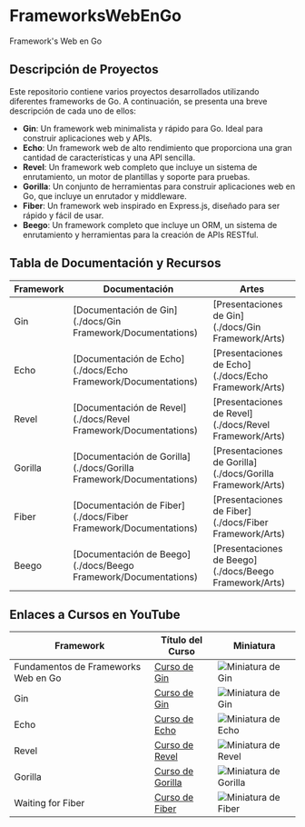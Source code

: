 # FrameworksWebEnGo
Framework's Web en Go

## Descripción de Proyectos

Este repositorio contiene varios proyectos desarrollados utilizando diferentes frameworks de Go. A continuación, se presenta una breve descripción de cada uno de ellos:

- **Gin**: Un framework web minimalista y rápido para Go. Ideal para construir aplicaciones web y APIs.
- **Echo**: Un framework web de alto rendimiento que proporciona una gran cantidad de características y una API sencilla.
- **Revel**: Un framework web completo que incluye un sistema de enrutamiento, un motor de plantillas y soporte para pruebas.
- **Gorilla**: Un conjunto de herramientas para construir aplicaciones web en Go, que incluye un enrutador y middleware.
- **Fiber**: Un framework web inspirado en Express.js, diseñado para ser rápido y fácil de usar.
- **Beego**: Un framework completo que incluye un ORM, un sistema de enrutamiento y herramientas para la creación de APIs RESTful.


## Tabla de Documentación y Recursos

| Framework | Documentación | Artes |
|-----------|---------------|-------|
| Gin       | [Documentación de Gin](./docs/Gin Framework/Documentations) | [Presentaciones de Gin](./docs/Gin Framework/Arts) |
| Echo      | [Documentación de Echo](./docs/Echo Framework/Documentations) | [Presentaciones de Echo](./docs/Echo Framework/Arts) |
| Revel     | [Documentación de Revel](./docs/Revel Framework/Documentations) | [Presentaciones de Revel](./docs/Revel Framework/Arts) |
| Gorilla   | [Documentación de Gorilla](./docs/Gorilla Framework/Documentations) | [Presentaciones de Gorilla](./docs/Gorilla Framework/Arts) |
| Fiber     | [Documentación de Fiber](./docs/Fiber Framework/Documentations) | [Presentaciones de Fiber](./docs/Fiber Framework/Arts) |
| Beego     | [Documentación de Beego](./docs/Beego Framework/Documentations) | [Presentaciones de Beego](./docs/Beego Framework/Arts) |

## Enlaces a Cursos en YouTube

| Framework | Título del Curso                                                                      | Miniatura                                                          |
| --------- | ------------------------------------------------------------------------------------- | ------------------------------------------------------------------ |
| Fundamentos de Frameworks Web en Go | [Curso de Gin](https://youtu.be/wL1ReDpZ64c)         | ![Miniatura de Gin](https://img.youtube.com/vi/wL1ReDpZ64c/0.jpg)     |
| Gin       | [Curso de Gin](https://youtu.be/Wpma2kD-oBM)         | ![Miniatura de Gin](https://img.youtube.com/vi/Wpma2kD-oBM/0.jpg)     |
| Echo      | [Curso de Echo](https://youtu.be/7cROq0Npc7U)       | ![Miniatura de Echo](https://img.youtube.com/vi/7cROq0Npc7U/0.jpg)    |
| Revel     | [Curso de Revel](https://youtu.be/Bwy-aMjh2iI)     | ![Miniatura de Revel](https://img.youtube.com/vi/Bwy-aMjh2iI/0.jpg)   |
| Gorilla   | [Curso de Gorilla](https://youtu.be/O5Fr1S-BvKY) | ![Miniatura de Gorilla](https://img.youtube.com/vi/O5Fr1S-BvKY/0.jpg) |
| Waiting for Fiber     | [Curso de Fiber](https://www.youtube.com/results?search_query=fiber+framework+go)     | ![Miniatura de Fiber](https://img.youtube.com/vi/VIDEO_ID/0.jpg)   |
